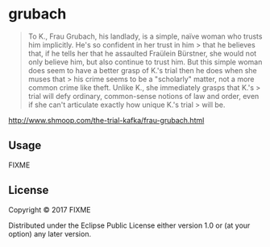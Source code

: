 # grubach

> To K., Frau Grubach, his landlady, is a simple, naïve woman who trusts him implicitly. He's so confident in her trust in him > that he believes that, if he tells her that he assaulted Fraülein Bürstner, she would not only believe him, but also 
> continue to trust him. But this simple woman does seem to have a better grasp of K.'s trial then he does when she muses that > his crime seems to be a "scholarly" matter, not a more common crime like theft. Unlike K., she immediately grasps that K.'s > trial will defy ordinary, common-sense notions of law and order, even if she can't articulate exactly how unique K.'s trial > will be.

http://www.shmoop.com/the-trial-kafka/frau-grubach.html

## Usage

FIXME

## License

Copyright © 2017 FIXME

Distributed under the Eclipse Public License either version 1.0 or (at
your option) any later version.
